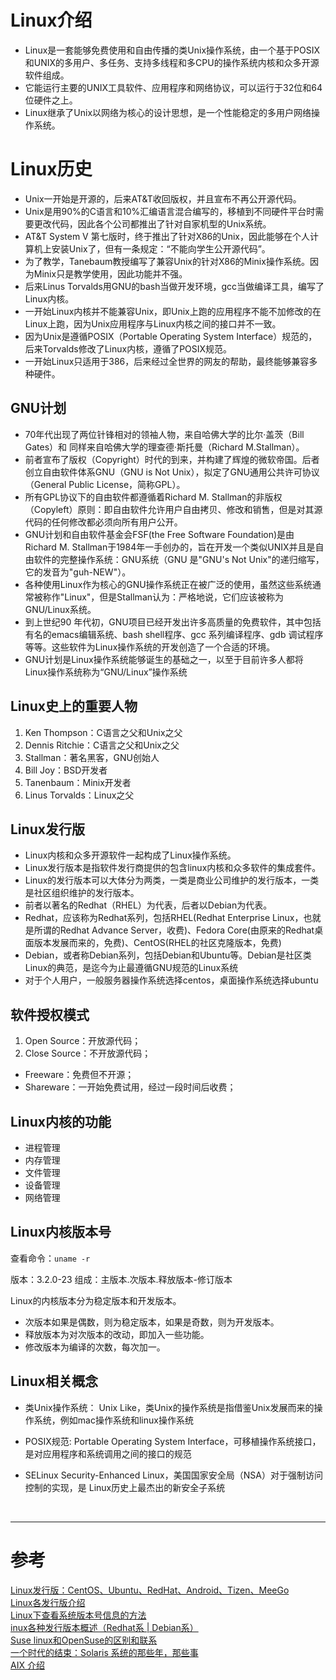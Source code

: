 # Linux介绍
- Linux是一套能够免费使用和自由传播的类Unix操作系统，由一个基于POSIX和UNIX的多用户、多任务、支持多线程和多CPU的操作系统内核和众多开源软件组成。
- 它能运行主要的UNIX工具软件、应用程序和网络协议，可以运行于32位和64位硬件之上。
- Linux继承了Unix以网络为核心的设计思想，是一个性能稳定的多用户网络操作系统。


# Linux历史
- Unix一开始是开源的，后来AT&T收回版权，并且宣布不再公开源代码。
- Unix是用90%的C语言和10%汇编语言混合编写的，移植到不同硬件平台时需要更改代码，因此各个公司都推出了针对自家机型的Unix系统。
- AT&T System V 第七版时，终于推出了针对X86的Unix，因此能够在个人计算机上安装Unix了，但有一条规定：“不能向学生公开源代码”。
- 为了教学，Tanebaum教授编写了兼容Unix的针对X86的Minix操作系统。因为Minix只是教学使用，因此功能并不强。
- 后来Linus Torvalds用GNU的bash当做开发环境，gcc当做编译工具，编写了Linux内核。
- 一开始Linux内核并不能兼容Unix，即Unix上跑的应用程序不能不加修改的在Linux上跑，因为Unix应用程序与Linux内核之间的接口并不一致。
- 因为Unix是遵循POSIX（Portable Operating System Interface）规范的，后来Torvalds修改了Linux内核，遵循了POSIX规范。
- 一开始Linux只适用于386，后来经过全世界的网友的帮助，最终能够兼容多种硬件。


## GNU计划
- 70年代出现了两位针锋相对的领袖人物，来自哈佛大学的比尔·盖茨（Bill Gates）和 同样来自哈佛大学的理查德·斯托曼（Richard M.Stallman）。
- 前者宣布了版权（Copyright）时代的到来，并构建了辉煌的微软帝国。后者创立自由软件体系GNU（GNU is Not Unix），拟定了GNU通用公共许可协议（General Public License，简称GPL）。
- 所有GPL协议下的自由软件都遵循着Richard M. Stallman的非版权（Copyleft）原则：即自由软件允许用户自由拷贝、修改和销售，但是对其源代码的任何修改都必须向所有用户公开。
- GNU计划和自由软件基金会FSF(the Free Software Foundation)是由Richard M. Stallman于1984年一手创办的，旨在开发一个类似UNIX并且是自由软件的完整操作系统：GNU系统（GNU 是"GNU's Not Unix"的递归缩写，它的发音为"guh-NEW"）。
- 各种使用Linux作为核心的GNU操作系统正在被广泛的使用，虽然这些系统通常被称作"Linux"，但是Stallman认为：严格地说，它们应该被称为GNU/Linux系统。
- 到上世纪90 年代初，GNU项目已经开发出许多高质量的免费软件，其中包括有名的emacs编辑系统、bash shell程序、gcc 系列编译程序、gdb 调试程序等等。这些软件为Linux操作系统的开发创造了一个合适的环境。
- GNU计划是Linux操作系统能够诞生的基础之一，以至于目前许多人都将Linux操作系统称为“GNU/Linux”操作系统


## Linux史上的重要人物
1. Ken Thompson：C语言之父和Unix之父
2. Dennis Ritchie：C语言之父和Unix之父
3. Stallman：著名黑客，GNU创始人
4. Bill Joy：BSD开发者
5. Tanenbaum：Minix开发者
6. Linus Torvalds：Linux之父


## Linux发行版
- Linux内核和众多开源软件一起构成了Linux操作系统。
- Linux发行版本是指软件发行商提供的包含linux内核和众多软件的集成套件。
- Linux的发行版本可以大体分为两类，一类是商业公司维护的发行版本，一类是社区组织维护的发行版本。
- 前者以著名的Redhat（RHEL）为代表，后者以Debian为代表。
- Redhat，应该称为Redhat系列，包括RHEL(Redhat Enterprise Linux，也就是所谓的Redhat Advance Server，收费)、Fedora Core(由原来的Redhat桌面版本发展而来的，免费)、CentOS(RHEL的社区克隆版本，免费)
- Debian，或者称Debian系列，包括Debian和Ubuntu等。Debian是社区类Linux的典范，是迄今为止最遵循GNU规范的Linux系统
- 对于个人用户，一般服务器操作系统选择centos，桌面操作系统选择ubuntu


## 软件授权模式
1. Open Source：开放源代码；
2. Close Source：不开放源代码；
  - Freeware：免费但不开源；
  - Shareware：一开始免费试用，经过一段时间后收费；


## Linux内核的功能
* 进程管理
* 内存管理
* 文件管理
* 设备管理
* 网络管理


## Linux内核版本号
查看命令：`uname -r`

版本：3.2.0-23 
组成：主版本.次版本.释放版本-修订版本

Linux的内核版本分为稳定版本和开发版本。
* 次版本如果是偶数，则为稳定版本，如果是奇数，则为开发版本。
* 释放版本为对次版本的改动，即加入一些功能。
* 修改版本为编译的次数，每次加一。


## Linux相关概念
* 类Unix操作系统：
Unix Like，类Unix的操作系统是指借鉴Unix发展而来的操作系统，例如mac操作系统和linux操作系统

* POSIX规范:
Portable Operating System Interface，可移植操作系统接口，是对应用程序和系统调用之间的接口的规范

* SELinux
Security-Enhanced Linux，美国国家安全局（NSA）对于强制访问控制的实现，是 Linux历史上最杰出的新安全子系统


<br/>

---

# 参考

[Linux发行版：CentOS、Ubuntu、RedHat、Android、Tizen、MeeGo][1]  
[Linux各发行版介绍][2]  
[Linux下查看系统版本号信息的方法][3]  
[inux各种发行版本概述（Redhat系 | Debian系）][4]  
[Suse linux和OpenSuse的区别和联系][5]  
[一个时代的结束：Solaris 系统的那些年，那些事][6]  
[AIX 介绍][7]  

[1]: http://blog.csdn.net/ithomer/article/details/9729933
[2]: http://weibo.com/ttarticle/p/show?id=2309404113611055322504
[3]: http://blog.csdn.net/alexander_phper/article/details/53010225
[4]: http://blog.csdn.net/wangjianno2/article/details/51607847
[5]: http://www.cnblogs.com/beanmoon/archive/2012/11/01/2749487.html
[6]: https://linux.cn/article-8803-1.html
[7]: http://morgan363.iteye.com/blog/1100160